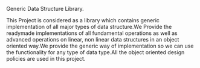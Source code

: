 Generic Data Structure Library.

This Project is considered as a library which contains generic implementation of all major types of data structure.We Provide the readymade implementations of all fundamental operations as well as advanced operations on linear, non linear data structures in an object oriented way.We provide the generic way of implementation so we can use the functionality for any type of data type.All the object oriented design policies are used in this project.

